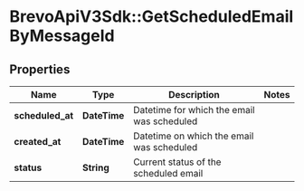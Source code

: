 # BrevoApiV3Sdk::GetScheduledEmailByMessageId

## Properties
Name | Type | Description | Notes
------------ | ------------- | ------------- | -------------
**scheduled_at** | **DateTime** | Datetime for which the email was scheduled | 
**created_at** | **DateTime** | Datetime on which the email was scheduled | 
**status** | **String** | Current status of the scheduled email | 


